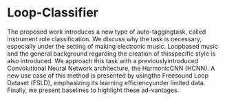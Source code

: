 # Loop-Classifier

The proposed work introduces a new type of auto-taggingtask, called instrument role classification. We  discuss why the task is necessary, especially under the setting of making electronic music. Loopbased music and the general background regarding the creation of thisspecific style is also introduced. We approach this task with a previouslyintroduced  Convolutional Neural  Network  architecture,  the  HarmonicCNN  (HCNN). A  new  use  case  of  this  method  is  presented  by  usingthe Freesound Loop Dataset (FSLD), emphasizing its learning efficiencyunder limited data. Finally, we present baselines to highlight these ad-vantages.
